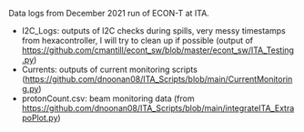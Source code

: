 Data logs from December 2021 run of ECON-T at ITA.

 - I2C_Logs: outputs of I2C checks during spills, very messy timestamps from hexacontroller, I will try to clean up if possible (output of https://github.com/cmantill/econt_sw/blob/master/econt_sw/ITA_Testing.py)
 - Currents: outputs of current monitoring scripts (https://github.com/dnoonan08/ITA_Scripts/blob/main/CurrentMonitoring.py)
 - protonCount.csv: beam monitoring data (from https://github.com/dnoonan08/ITA_Scripts/blob/main/integrateITA_ExtrapoPlot.py)